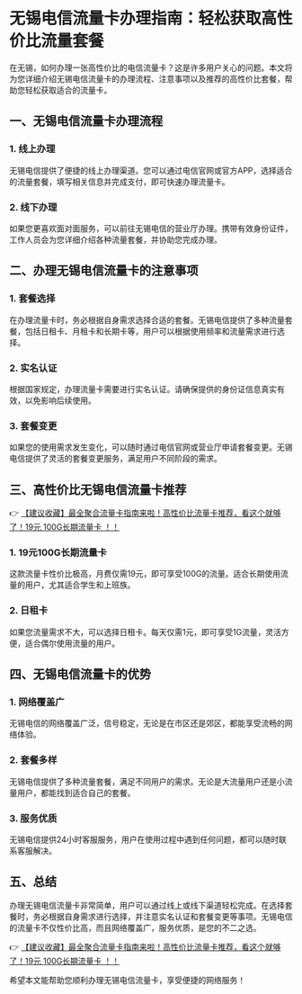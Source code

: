 # 无锡电信流量卡办理指南：轻松获取高性价比流量套餐

在无锡，如何办理一张高性价比的电信流量卡？这是许多用户关心的问题。本文将为您详细介绍无锡电信流量卡的办理流程、注意事项以及推荐的高性价比套餐，帮助您轻松获取适合的流量卡。

## 一、无锡电信流量卡办理流程

### 1. 线上办理
无锡电信提供了便捷的线上办理渠道。您可以通过电信官网或官方APP，选择适合的流量套餐，填写相关信息并完成支付，即可快速办理流量卡。

### 2. 线下办理
如果您更喜欢面对面服务，可以前往无锡电信的营业厅办理。携带有效身份证件，工作人员会为您详细介绍各种流量套餐，并协助您完成办理。

## 二、办理无锡电信流量卡的注意事项

### 1. 套餐选择
在办理流量卡时，务必根据自身需求选择合适的套餐。无锡电信提供了多种流量套餐，包括日租卡、月租卡和长期卡等，用户可以根据使用频率和流量需求进行选择。

### 2. 实名认证
根据国家规定，办理流量卡需要进行实名认证。请确保提供的身份证信息真实有效，以免影响后续使用。

### 3. 套餐变更
如果您的使用需求发生变化，可以随时通过电信官网或营业厅申请套餐变更。无锡电信提供了灵活的套餐变更服务，满足用户不同阶段的需求。

## 三、高性价比无锡电信流量卡推荐

👉 [【建议收藏】最全聚合流量卡指南来啦！高性价比流量卡推荐，看这个就够了！19元 100G长期流量卡 ！！](https://bit.ly/Liuliangka)

### 1. 19元100G长期流量卡
这款流量卡性价比极高，月费仅需19元，即可享受100G的流量。适合长期使用流量的用户，尤其适合学生和上班族。

### 2. 日租卡
如果您流量需求不大，可以选择日租卡。每天仅需1元，即可享受1G流量，灵活方便，适合偶尔使用流量的用户。

## 四、无锡电信流量卡的优势

### 1. 网络覆盖广
无锡电信的网络覆盖广泛，信号稳定，无论是在市区还是郊区，都能享受流畅的网络体验。

### 2. 套餐多样
无锡电信提供了多种流量套餐，满足不同用户的需求。无论是大流量用户还是小流量用户，都能找到适合自己的套餐。

### 3. 服务优质
无锡电信提供24小时客服服务，用户在使用过程中遇到任何问题，都可以随时联系客服解决。

## 五、总结

办理无锡电信流量卡非常简单，用户可以通过线上或线下渠道轻松完成。在选择套餐时，务必根据自身需求进行选择，并注意实名认证和套餐变更等事项。无锡电信的流量卡不仅性价比高，而且网络覆盖广，服务优质，是您的不二之选。

👉 [【建议收藏】最全聚合流量卡指南来啦！高性价比流量卡推荐，看这个就够了！19元 100G长期流量卡 ！！](https://bit.ly/Liuliangka)

希望本文能帮助您顺利办理无锡电信流量卡，享受便捷的网络服务！